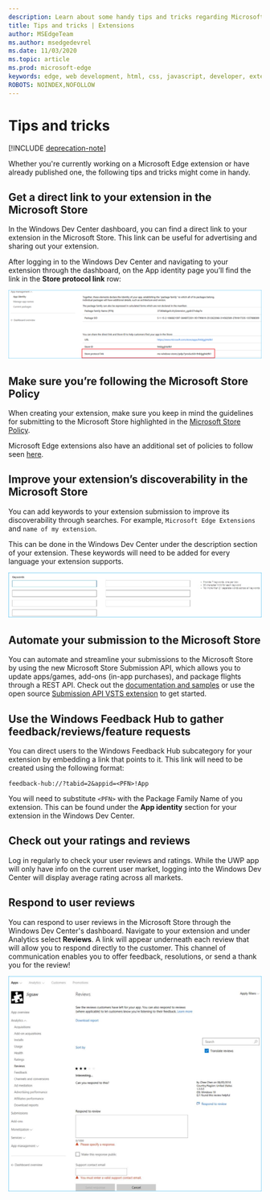 ```yaml
---
description: Learn about some handy tips and tricks regarding Microsoft Edge extensions
title: Tips and tricks | Extensions
author: MSEdgeTeam
ms.author: msedgedevrel
ms.date: 11/03/2020
ms.topic: article
ms.prod: microsoft-edge
keywords: edge, web development, html, css, javascript, developer, extensions
ROBOTS: NOINDEX,NOFOLLOW
---
```

# Tips and tricks  

[!INCLUDE [deprecation-note](includes/deprecation-note.md)]  

Whether you're currently working on a Microsoft Edge extension or have already published one, the following tips and tricks might come in handy.  

## Get a direct link to your extension in the Microsoft Store  

In the Windows Dev Center dashboard, you can find a direct link to your extension in the Microsoft Store.  This link can be useful for advertising and sharing out your extension.  

After logging in to the Windows Dev Center and navigating to your extension through the dashboard, on the App identity page you’ll find the link in the **Store protocol link** row:  

![store protocol link](./media/store-link.png)  
 
## Make sure you’re following the Microsoft Store Policy  

When creating your extension, make sure you keep in mind the guidelines for submitting to the Microsoft Store highlighted in the [Microsoft Store Policy](/windows/uwp/publish/store-policies).  
 
Microsoft Edge extensions also have an additional set of policies to follow seen [here](/windows/uwp/publish/store-policies#pol_10_12).  

## Improve your extension’s discoverability in the Microsoft Store  

You can add keywords to your extension submission to improve its discoverability through searches.  For example, `Microsoft Edge Extensions` and `name of my extension`.  

This can be done in the Windows Dev Center under the description section of your extension.  These keywords will need to be added for every language your extension supports.  

![Use keywords to submit a response to a review](./media/keywords.png)  

## Automate your submission to the Microsoft Store  

You can automate and streamline your submissions to the Microsoft Store by using the new Microsoft Store Submission API, which allows you to update apps/games, add-ons \(in-app purchases\), and package flights through a REST API.  Check out the [documentation and samples](/windows/uwp/monetize/create-and-manage-submissions-using-windows-store-services) or use the open source [Submission API VSTS extension](https://github.com/Microsoft/windows-dev-center-vsts-extension) to get started.  

## Use the Windows Feedback Hub to gather feedback/reviews/feature requests  

You can direct users to the Windows Feedback Hub subcategory for your extension by embedding a link that points to it.  This link will need to be created using the following format:  

```text
feedback-hub://?tabid=2&appid=<PFN>!App
```  

You will need to substitute `<PFN>` with the Package Family Name of you extension.  This can be found under the **App identity** section for your extension in the Windows Dev Center.  

## Check out your ratings and reviews  

Log in regularly to check your user reviews and ratings.  While the UWP app will only have info on the current user market, logging into the Windows Dev Center will display average rating across all markets.  

## Respond to user reviews  

You can respond to user reviews in the Microsoft Store through the Windows Dev Center's dashboard.  Navigate to your extension and under Analytics select **Reviews**.  A link will appear underneath each review that will allow you to respond directly to the customer.  This channel of communication enables you to offer feedback, resolutions, or send a thank you for the review!  

![Respond to user review](./media/reviews.png)  
